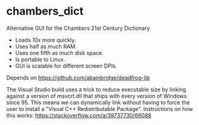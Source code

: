 # chambers_dict
Alternative GUI for the Chambers 21st Century Dictionary

* Loads 10x more quickly.
* Uses half as much RAM.
* Uses one fifth as much disk space.
* Is portable to Linux.
* GUI is scalable for different screen DPIs.

Depends on https://github.com/abainbridge/deadfrog-lib

The Visual Studio build uses a trick to reduce executable size by
linking against a version of msvcrt.dll that ships with every version
of Windows since 95. This means we can dynamically link without having
to force the user to install a "Visual C++ Redistributable Package".
Instructions on how this works: https://stackoverflow.com/a/39737730/66088
